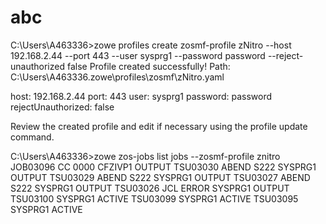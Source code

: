 # abc

C:\Users\A463336>zowe  profiles create zosmf-profile zNitro --host 192.168.2.44 --port 443 --user sysprg1 --password password --reject-unauthorized false
Profile created successfully! Path:
C:\Users\A463336\.zowe\profiles\zosmf\zNitro.yaml

host:               192.168.2.44
port:               443
user:               sysprg1
password:           password
rejectUnauthorized: false

Review the created profile and edit if necessary using the profile update command.

C:\Users\A463336>zowe  zos-jobs list jobs --zosmf-profile znitro
JOB03096 CC 0000    CFZIVP1 OUTPUT
TSU03030 ABEND S222 SYSPRG1 OUTPUT
TSU03029 ABEND S222 SYSPRG1 OUTPUT
TSU03027 ABEND S222 SYSPRG1 OUTPUT
TSU03026 JCL ERROR  SYSPRG1 OUTPUT
TSU03100            SYSPRG1 ACTIVE
TSU03099            SYSPRG1 ACTIVE
TSU03095            SYSPRG1 ACTIVE

